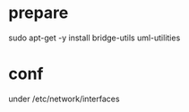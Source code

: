 # prepare
sudo apt-get -y install bridge-utils uml-utilities

# conf
under /etc/network/interfaces







